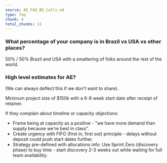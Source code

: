 ```yaml
---
source: AE_FAQ_BD_Calls.md
type: faq
chunk: 4
total_chunks: 11
---
```


### What percentage of your company is in Brazil vs USA vs other places?
50% / 50% Brazil and USA with a smattering of folks around the rest of the world.

### High level estimates for AE?
(We can always deflect this if we don't want to share).

Minimum project size of $150k with a 6-8 week start date after receipt of retainer.

If they complain about timeline or capacity objections:
* Frame being at capacity as a positive - "we have more demand than supply because we're best in class".
* Create urgency with FIFO (first in, first out) principle - delays without deposit could push start dates further.
* Strategy pre-defined with allocations info: Use Sprint Zero (discovery phase) to buy time - start discovery 2-3 weeks out while waiting for full team availability.